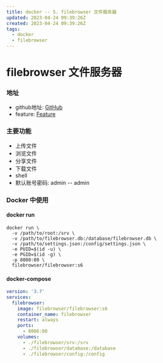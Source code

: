 ```yaml
---
title: docker -- 5. filebrowser 文件服务器
updated: 2023-04-24 09:39:26Z
created: 2023-04-24 09:39:26Z
tags:
  - docker
  - filebrowser
---
```


# filebrowser 文件服务器

### 地址
- github地址: [GitHub](https://github.com/filebrowser/filebrowser/)
- feature: [Feature](https://filebrowser.org/features)

### 主要功能
- 上传文件
- 浏览文件
- 分享文件
- 下载文件
- shell
- 默认账号密码: admin -- admin


<!-- more -->





### Docker 中使用

#### docker run
```shell
docker run \
  -v /path/to/root:/srv \
  -v /path/to/filebrowser.db:/database/filebrowser.db \
  -v /path/to/settings.json:/config/settings.json \
  -e PUID=$(id -u) \
  -e PGID=$(id -g) \
  -p 8080:80 \
  filebrowser/filebrowser:s6
```


#### docker-compose
```yaml
version: '3.7'
services:
  filebrowser:
    image: filebrowser/filebrowser:s6
    container_name: filebrowser
    restart: always
    ports:
      - 8006:80
    volumes:
      - ./filebrowser/srv:/srv
      - ./filebrowser/database:/database
      - ./filebrowser/config:/config
```



